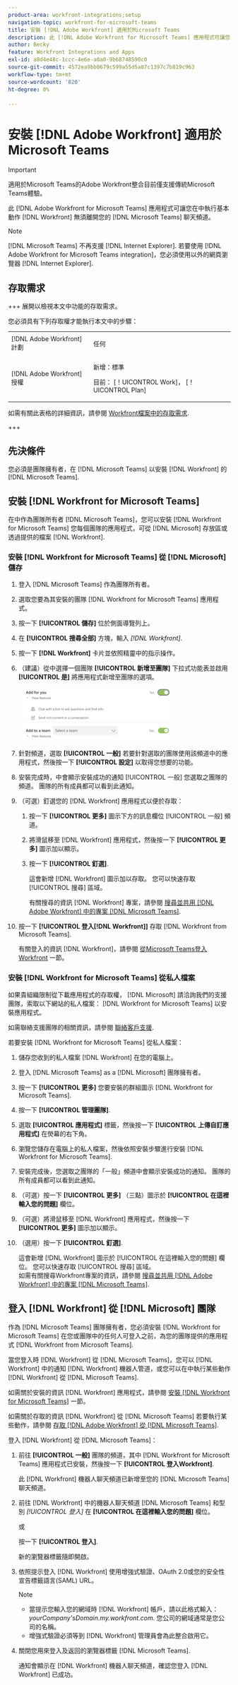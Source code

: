 ```yaml
---
product-area: workfront-integrations;setup
navigation-topic: workfront-for-microsoft-teams
title: 安裝 [!DNL Adobe Workfront] 適用於Microsoft Teams
description: 此 [!DNL Adobe Workfront for Microsoft Teams] 應用程式可讓您在中執行基本動作 [!DNL Workfront] 無須離開您的 [!DNL Microsoft Teams] 聊天頻道。
author: Becky
feature: Workfront Integrations and Apps
exl-id: a8d4e48c-1ccc-4e6e-a0a0-9b68748590c0
source-git-commit: 4572ea9bb0679c599a55d5a87c1397c7b819c963
workflow-type: tm+mt
source-wordcount: '820'
ht-degree: 0%

---
```


# 安裝 [!DNL Adobe Workfront] 適用於Microsoft Teams

<!-- Audited: 1/2024 -->

>[!IMPORTANT]
>
>適用於Microsoft Teams的Adobe Workfront整合目前僅支援傳統Microsoft Teams體驗。


此 [!DNL Adobe Workfront for Microsoft Teams] 應用程式可讓您在中執行基本動作 [!DNL Workfront] 無須離開您的 [!DNL Microsoft Teams] 聊天頻道。

>[!NOTE]
>
>[!DNL Microsoft Teams] 不再支援 [!DNL Internet Explorer]. 若要使用 [!DNL Adobe Workfront for Microsoft Teams integration]，您必須使用以外的網頁瀏覽器 [!DNL Internet Explorer].


## 存取需求

+++ 展開以檢視本文中功能的存取需求。

您必須具有下列存取權才能執行本文中的步驟：

<table style="table-layout:auto"> 
 <col> 
 <col> 
 <tbody> 
  <tr> 
   <td role="rowheader">[!DNL Adobe Workfront] 計劃</td> 
   <td> <p>任何</p> </td> 
  </tr> 
  <tr> 
   <td role="rowheader">[!DNL Adobe Workfront] 授權</td> 
   <td><p>新增：標準</p>
    <p>目前： [！UICONTROL Work]， [！UICONTROL Plan]</p> </td> 
  </tr> 
 </tbody> 
</table>

如需有關此表格的詳細資訊，請參閱 [Workfront檔案中的存取需求](/help/quicksilver/administration-and-setup/add-users/access-levels-and-object-permissions/access-level-requirements-in-documentation.md).

+++

## 先決條件

您必須是團隊擁有者，在 [!DNL Microsoft Teams] 以安裝 [!DNL Workfront] 的 [!DNL Microsoft Teams].

## 安裝 [!DNL Workfront for Microsoft Teams]

在中作為團隊所有者 [!DNL Microsoft Teams]，您可以安裝 [!DNL Workfront for Microsoft Teams] 您每個團隊的應用程式，可從 [!DNL Microsoft] 存放區或透過提供的檔案 [!DNL Workfront].

### 安裝 [!DNL Workfront for Microsoft Teams] 從 [!DNL Microsoft] 儲存

1. 登入 [!DNL Microsoft Teams] 作為團隊所有者。
1. 選取您要為其安裝的團隊 [!DNL Workfront for Microsoft Teams] 應用程式。
1. 按一下 **[!UICONTROL 儲存]** 位於側面導覽列上。

1. 在 **[!UICONTROL 搜尋全部]** 方塊，輸入 *[!DNL Workfront]*.

1. 按一下 **[!DNL Workfront]** 卡片並依照精靈中的指示操作。
1. （建議）從中選擇一個團隊 **[!UICONTROL 新增至團隊]** 下拉式功能表並啟用 **[!UICONTROL 是]** 將應用程式新增至團隊的選項。

   ![ms_teams_add_to_a_team_option.png](assets/ms-teams-add-to-a-team-option-350x122.png)

1. 針對頻道，選取 **[!UICONTROL 一般]** 若要針對選取的團隊使用該頻道中的應用程式，然後按一下 **[!UICONTROL 設定]** 以取得您想要的功能。

1. 安裝完成時，中會顯示安裝成功的通知 [!UICONTROL 一般] 您選取之團隊的頻道。 團隊的所有成員都可以看到此通知。
1. （可選）釘選您的 [!DNL Workfront] 應用程式以便於存取：

   1. 按一下 **[!UICONTROL 更多]** 圖示下方的訊息欄位 [!UICONTROL 一般] 頻道。

   1. 將滑鼠移至 [!DNL Workfront] 應用程式，然後按一下 **[!UICONTROL 更多]** 圖示加以顯示。

   1. 按一下 **[!UICONTROL 釘選]**.

      這會新增 [!DNL Workfront] 圖示加以存取。 您可以快速存取 [!UICONTROL 搜尋] 區域。

      有關搜尋的資訊 [!DNL Workfront] 專案，請參閱 [搜尋並共用 [!DNL Adobe Workfront] 中的專案 [!DNL Microsoft Teams]](../../workfront-integrations-and-apps/using-workfront-with-microsoft-teams/search-for-and-share-wf-items-in-ms-teams.md).

1. 按一下 **[!UICONTROL 登入[!DNL Workfront]]** 存取 [!DNL Workfront from Microsoft Teams].

   有關登入的資訊 [!DNL Workfront]，請參閱 [從Microsoft Teams登入Workfront](#log-in-to-workfront-from-microsoft-teams) 一節。

### 安裝 [!DNL Workfront for Microsoft Teams] 從私人檔案

如果貴組織限制從下載應用程式的存取權， [!DNL Microsoft] 請洽詢我們的支援團隊，索取以下網站的私人檔案： [!DNL Workfront for Microsoft Teams] 以安裝應用程式。

如需聯絡支援團隊的相關資訊，請參閱 [聯絡客戶支援](../../workfront-basics/tips-tricks-and-troubleshooting/contact-customer-support.md).

若要安裝 [!DNL Workfront for Microsoft Teams] 從私人檔案：

1. 儲存您收到的私人檔案 [!DNL Workfront] 在您的電腦上。
1. 登入 [!DNL Microsoft Teams] as a [!DNL Microsoft] 團隊擁有者。
1. 按一下 **[!UICONTROL 更多]** 您要安裝的群組圖示 [!DNL Workfront for Microsoft Teams].

1. 按一下 **[!UICONTROL 管理團隊]**.
1. 選取 **[!UICONTROL 應用程式]** 標籤，然後按一下 **[!UICONTROL 上傳自訂應用程式]** 在熒幕的右下角。

1. 瀏覽您儲存在電腦上的私人檔案，然後依照安裝步驟進行安裝 [!DNL Workfront for Microsoft Teams].
1. 安裝完成後，您選取之團隊的「一般」頻道中會顯示安裝成功的通知。 團隊的所有成員都可以看到此通知。
1. （可選）按一下 **[!UICONTROL 更多]** （三點）圖示於 **[!UICONTROL 在這裡輸入您的問題]** 欄位。

1. （可選）將滑鼠移至 [!DNL Workfront] 應用程式，然後按一下 **[!UICONTROL 更多]** 圖示加以顯示。

1. （選用）按一下 **[!UICONTROL 釘選]**.

   這會新增 [!DNL Workfront] 圖示於 [!UICONTROL 在這裡輸入您的問題] 欄位。 您可以快速存取 [!UICONTROL 搜尋] 區域。\
   如需有關搜尋Workfront專案的資訊，請參閱 [搜尋並共用 [!DNL Adobe Workfront] 中的專案 [!DNL Microsoft Teams]](../../workfront-integrations-and-apps/using-workfront-with-microsoft-teams/search-for-and-share-wf-items-in-ms-teams.md).

## 登入 [!DNL Workfront] 從 [!DNL Microsoft] 團隊

作為 [!DNL Microsoft Teams] 團隊擁有者，您必須安裝 [!DNL Workfront for Microsoft Teams] 在您或團隊中的任何人可登入之前，為您的團隊提供的應用程式 [!DNL Workfront from Microsoft Teams].

當您登入時 [!DNL Workfront] 從 [!DNL Microsoft Teams]，您可以 [!DNL Workfront] 中的通知 [!DNL Workfront] 機器人管道，或您可以在中執行某些動作 [!DNL Workfront] 從 [!DNL Microsoft Teams].

如需關於安裝的資訊 [!DNL Workfront] 應用程式，請參閱 [安裝 [!DNL Workfront for Microsoft Teams]](#install-workfront-for-microsoft-teams) 一節。

如需關於存取的資訊 [!DNL Workfront] 從 [!DNL Microsoft Teams] 若要執行某些動作，請參閱 [存取 [!DNL Adobe Workfront] 從 [!DNL Microsoft Teams]](../../workfront-integrations-and-apps/using-workfront-with-microsoft-teams/access-workfront-from-ms-teams.md).

登入 [!DNL Workfront] 從 [!DNL Microsoft Teams]：

1. 前往 **[!UICONTROL 一般]** 團隊的頻道，其中 [!DNL Workfront for Microsoft Teams] 應用程式已安裝，然後按一下 **[!UICONTROL 登入Workfront]**.

   此 [!DNL Workfront] 機器人聊天頻道已新增至您的 [!DNL Microsoft Teams] 聊天頻道。

1. 前往 [!DNL Workfront] 中的機器人聊天頻道 [!DNL Microsoft Teams] 和型別 *[!UICONTROL 登入]* 在 **[!UICONTROL 在這裡輸入您的問題]** 欄位。

   或

   按一下 **[!UICONTROL 登入]**.

   新的瀏覽器標籤隨即開啟。

1. 依照提示登入 [!DNL Workfront] 使用增強式驗證、OAuth 2.0或您的安全性宣告標籤語言(SAML) URL。

   >[!NOTE]
   >
   >* 當提示您輸入您的網域時 [!DNL Workfront] 帳戶，請以此格式輸入： *yourCompany&#39;sDomain.my.workfront.com*. 您公司的網域通常是您公司的名稱。
   >* 增強式驗證必須等到 [!DNL Workfront] 管理員會為此整合啟用它。


1. 關閉您用來登入及返回的瀏覽器標籤 [!DNL Microsoft Teams].

   通知會顯示在 [!DNL Workfront] 機器人聊天頻道，確認您登入 [!DNL Workfront] 已成功。
